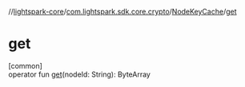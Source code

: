 //[lightspark-core](../../../index.md)/[com.lightspark.sdk.core.crypto](../index.md)/[NodeKeyCache](index.md)/[get](get.md)

# get

[common]\
operator fun [get](get.md)(nodeId: String): ByteArray
